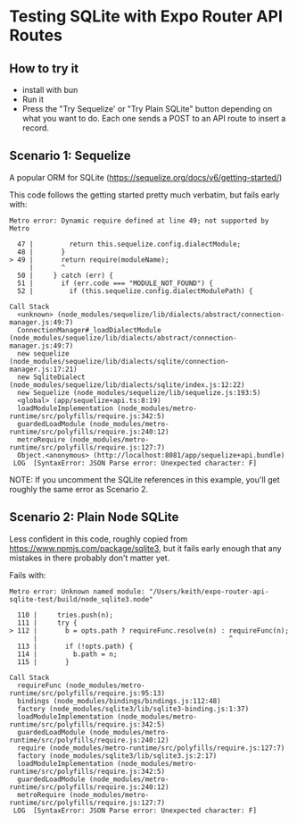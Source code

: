 # Testing SQLite with Expo Router API Routes

## How to try it
- install with bun
- Run it
- Press the "Try Sequelize' or "Try Plain SQLite" button depending on what you want to do. Each one sends a POST to an API route to insert a record.

## Scenario 1: Sequelize
A popular ORM for SQLite (https://sequelize.org/docs/v6/getting-started/)

This code follows the getting started pretty much verbatim, but fails early with:

```
Metro error: Dynamic require defined at line 49; not supported by Metro

  47 |         return this.sequelize.config.dialectModule;
  48 |       }
> 49 |       return require(moduleName);
     |       ^
  50 |     } catch (err) {
  51 |       if (err.code === "MODULE_NOT_FOUND") {
  52 |         if (this.sequelize.config.dialectModulePath) {

Call Stack
  <unknown> (node_modules/sequelize/lib/dialects/abstract/connection-manager.js:49:7)
  ConnectionManager#_loadDialectModule (node_modules/sequelize/lib/dialects/abstract/connection-manager.js:49:7)
  new sequelize (node_modules/sequelize/lib/dialects/sqlite/connection-manager.js:17:21)
  new SqliteDialect (node_modules/sequelize/lib/dialects/sqlite/index.js:12:22)
  new Sequelize (node_modules/sequelize/lib/sequelize.js:193:5)
  <global> (app/sequelize+api.ts:8:19)
  loadModuleImplementation (node_modules/metro-runtime/src/polyfills/require.js:342:5)
  guardedLoadModule (node_modules/metro-runtime/src/polyfills/require.js:240:12)
  metroRequire (node_modules/metro-runtime/src/polyfills/require.js:127:7)
  Object.<anonymous> (http://localhost:8081/app/sequelize+api.bundle)
 LOG  [SyntaxError: JSON Parse error: Unexpected character: F]
```

NOTE: If you uncomment the SQLite references in this example, you'll get roughly the same error as Scenario 2.

## Scenario 2: Plain Node SQLite
Less confident in this code, roughly copied from https://www.npmjs.com/package/sqlite3, but it fails early enough that any mistakes in there probably don't matter yet.

Fails with:
```
Metro error: Unknown named module: "/Users/keith/expo-router-api-sqlite-test/build/node_sqlite3.node"

  110 |     tries.push(n);
  111 |     try {
> 112 |       b = opts.path ? requireFunc.resolve(n) : requireFunc(n);
      |                                                ^
  113 |       if (!opts.path) {
  114 |         b.path = n;
  115 |       }

Call Stack
  requireFunc (node_modules/metro-runtime/src/polyfills/require.js:95:13)
  bindings (node_modules/bindings/bindings.js:112:48)
  factory (node_modules/sqlite3/lib/sqlite3-binding.js:1:37)
  loadModuleImplementation (node_modules/metro-runtime/src/polyfills/require.js:342:5)
  guardedLoadModule (node_modules/metro-runtime/src/polyfills/require.js:240:12)
  require (node_modules/metro-runtime/src/polyfills/require.js:127:7)
  factory (node_modules/sqlite3/lib/sqlite3.js:2:17)
  loadModuleImplementation (node_modules/metro-runtime/src/polyfills/require.js:342:5)
  guardedLoadModule (node_modules/metro-runtime/src/polyfills/require.js:240:12)
  metroRequire (node_modules/metro-runtime/src/polyfills/require.js:127:7)
 LOG  [SyntaxError: JSON Parse error: Unexpected character: F]
```